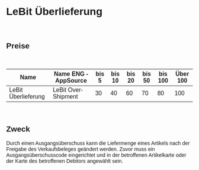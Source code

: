 <style>
body {
    font-family: "Century Gothic", "CenturyGothic", "AppleGothic", sans-serif;
}
</style>

# LeBit Überlieferung

<br>

## Preise

<br>

| Name                                | Name ENG -AppSource                   | bis 5 | bis 10 | bis 20 | bis 50 | bis 100 | Über 100 |
|-------------------------------------|---------------------------------------|-------|--------|--------|--------|---------|----------|
| LeBit Überlieferung                  | LeBit Over-Shipment                   | 30    | 40     | 60     | 70     | 80      | 100      |

<br>

## Zweck
Durch einen Ausgangsüberschuss kann die Liefermenge eines Artikels nach der Freigabe des Verkaufsbeleges geändert werden. Zuvor muss ein Ausgangsüberschusscode eingerichtet und in der betroffenen Artikelkarte oder der Karte des betroffenen Debitors angewählt sein.

